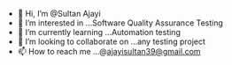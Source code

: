 - 👋 Hi, I’m @Sultan Ajayi
- 👀 I’m interested in ...Software Quality Assurance Testing
- 🌱 I’m currently learning ...Automation testing
- 💞️ I’m looking to collaborate on ...any testing project
- 📫 How to reach me ...@ajayisultan39@gmail.com

<!---
sultanajayi/sultanajayi is a ✨ special ✨ repository because its `README.md` (this file) appears on your GitHub profile.
You can click the Preview link to take a look at your changes.
--->
